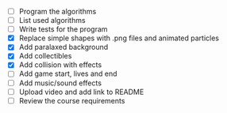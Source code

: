 - [ ] Program the algorithms
- [ ] List used algorithms
- [ ] Write tests for the program
- [x] Replace simple shapes with .png files and animated particles
- [x] Add paralaxed background
- [x] Add collectibles
- [x] Add collision with effects
- [ ] Add game start, lives and end
- [ ] Add music/sound effects
- [ ] Upload video and add link to README
- [ ] Review the course requirements
